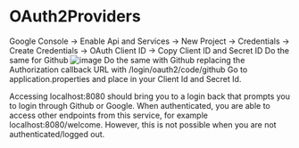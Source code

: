 # OAuth2Providers
Google Console -> Enable Api and Services -> New Project -> Credentials -> 
Create Credentials -> OAuth Client ID -> Copy Client ID and Secret ID
Do the same for Github
![image](https://github.com/user-attachments/assets/4bd99409-bfa1-472e-91d9-bd72897da428)
Do the same with Github replacing the Authorization callback URL with /login/oauth2/code/github 
Go to application.properties and place in your Client Id and Secret Id.

Accessing localhost:8080 should bring you to a login back that prompts you to login
through Github or Google. When authenticated, you are able to access other endpoints
from this service, for example localhost:8080/welcome. However, this is not possible 
when you are not authenticated/logged out.
